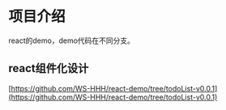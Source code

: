 # 项目介绍

react的demo，demo代码在不同分支。

## react组件化设计

[https://github.com/WS-HHH/react-demo/tree/todoList-v0.0.1](https://github.com/WS-HHH/react-demo/tree/todoList-v0.0.1)
